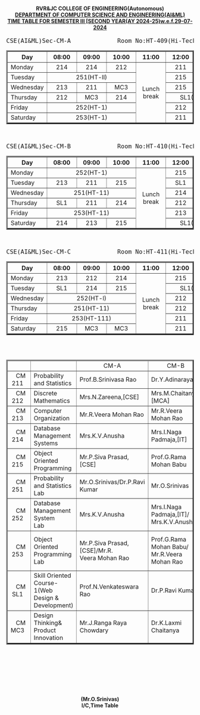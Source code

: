 <!DOCTYPE html>
<html lang="en">
<head>
    <meta charset="UTF-8">
    <meta name="viewport" content="width=device-width, initial-scale=1.0">
    <title>time table</title>
</head>
<body>
    <center><h4>RVR&amp;JC COLLEGE OF ENGINEERING(Autonomous)<br><u>DEPARTMENT OF COMPUTER SCIENCE AND ENGINEERING(AI&amp;ML)<br>TIME TABLE FOR SEMESTER III [SECOND YEAR(AY 2024-25)w.e.f.29-07-2024</u></h4></center>
    <center>
    <table border="3">
        <tr> <pre style="margin:auto;"><font size="4">CSE(AI&ML)Sec-CM-A             Room No:HT-409(Hi-Tech Block)</font></pre></tr>
        <thead>
            <tr>
                <th>Day</th>
                <th style="text-align: center;">&nbsp;&nbsp;08:00&nbsp;&nbsp;</th>
                <th style="text-align: center;">&nbsp;&nbsp;09:00&nbsp;&nbsp;</th>
                <th style="text-align: center;">&nbsp;&nbsp;10:00&nbsp;&nbsp;</th>
                <th style="text-align: center;">&nbsp;&nbsp;11:00&nbsp;&nbsp;</th>
                <th style="text-align: center;">&nbsp;&nbsp;12:00&nbsp;&nbsp;</th>
                <th style="text-align: center;">&nbsp;&nbsp;01:00&nbsp;&nbsp;</th>
                <th style="text-align: center;">&nbsp;&nbsp;02:00&nbsp;&nbsp;</th>
            </tr>
        </thead>
        <tbody>
            <tr>
                <td>Monday</td>
                <td style="text-align: center;">214</td>
                <td style="text-align: center;">214</td>
                <td style="text-align: center;">212</td>
                <td style="text-align: center;" rowspan="6">Lunch break</td>
                <td style="text-align: center;">211</td>
                <td style="text-align: center;">213</td>
                <td style="text-align: center;">SL1</td>
            </tr>
            <tr>
                <td>Tuesday</td>
                <td style="text-align: center;" colspan="3">251(HT-ll)</td>
                <td style="text-align: center;">215</td>
                <td style="text-align: center;">215</td>
                <td style="text-align: center;">213</td>
            </tr>
            <tr>
                <td>Wednesday</td>
                <td style="text-align: center;" style="text-align: center;">213</td>
                <td style="text-align: center;">211</td>
                <td style="text-align: center;">MC3</td>
                <td style="text-align: center;">215</td>
                <td style="text-align: center;">215</td>
                <td style="text-align: center;">Lib/sports</td>
            </tr>
            <tr>
                <td>Thursday</td>
                <td style="text-align: center;">212</td>
                <td style="text-align: center;">MC3</td>
                <td style="text-align: center;">214</td>
                <td style="text-align: center;" colspan="2">SL1(HT-1)</td>
                <td style="text-align: center;">211</td>
            </tr>
            <tr>
                <td>Friday</td>
                <td style="text-align: center;" colspan="3">252(HT-1)</td>
                <td style="text-align: center;">212</td>
                <td style="text-align: center;">SL1</td>
                <td style="text-align: center;">213</td>
            </tr>
            <tr>
                <td>Saturday</td>
                <td style="text-align: center;" colspan="3">253(HT-1)</td>
                <td style="text-align: center;">211</td>
                <td style="text-align: center;">214</td>
                <td style="text-align: center;">212</td>
            </tr>
        </tbody>
    </table>
</center>
<br>
<br>
<center>
    <table border="3">
        <tr> <pre style="margin:auto;"><font size="4">CSE(AI&ML)Sec-CM-B             Room No:HT-410(Hi-Tech Block)</font></pre></tr>
        <thead>
            <tr>
                <th>Day</th>
                <th style="text-align: center;">&nbsp;&nbsp;08:00&nbsp;&nbsp;</th>
                <th style="text-align: center;">&nbsp;&nbsp;09:00&nbsp;&nbsp;</th>
                <th style="text-align: center;">&nbsp;&nbsp;10:00&nbsp;&nbsp;</th>
                <th style="text-align: center;">&nbsp;&nbsp;11:00&nbsp;&nbsp;</th>
                <th style="text-align: center;">&nbsp;&nbsp;12:00&nbsp;&nbsp;</th>
                <th style="text-align: center;">&nbsp;&nbsp;01:00&nbsp;&nbsp;</th>
                <th style="text-align: center;">&nbsp;&nbsp;02:00&nbsp;&nbsp;</th>
            </tr>
        </thead>
        <tbody>
            <tr>
                <td>Monday</td>
                <td style="text-align: center;" colspan="3">252(HT-1)</td>
                <td style="text-align: center;" rowspan="6">Lunch break</td>
                <td style="text-align: center;">215</td>
                <td style="text-align: center;">212</td>
                <td style="text-align: center;">211</td>
            </tr>
            <tr>
                <td>Tuesday</td>
                <td style="text-align: center;">213</td>
                <td style="text-align: center;">211</td>
                <td style="text-align: center;">215</td>
                <td style="text-align: center;">SL1</td>
                <td style="text-align: center;">212</td>
                <td style="text-align: center;">Lib/Sports</td>
            </tr>
            <tr>
                <td>Wednesday</td>
                <td style="text-align: center;" colspan="3">251(HT-11)</td>
                <td style="text-align: center;">214</td>
                <td style="text-align: center;">MC3</td>
                <td style="text-align: center;">MC3</td>
            </tr>
            <tr>
                <td>Thursday</td>
                <td style="text-align: center;">SL1</td>
                <td style="text-align: center;">211</td>
                <td style="text-align: center;">214</td>
                <td style="text-align: center;">212</td>
                <td style="text-align: center;">215</td>
                <td style="text-align: center;">213</td>
            </tr>
            <tr>
                <td>Friday</td>
                <td style="text-align: center;" colspan="3">253(HT-11)</td>
                <td style="text-align: center;">213</td>
                <td style="text-align: center;">214</td>
                <td style="text-align: center;">211</td>
            </tr>
            <tr>
                <td>Saturday</td>
                <td style="text-align: center;">214</td>
                <td style="text-align: center;">213</td>
                <td style="text-align: center;">215</td>
                <td style="text-align: center;" colspan="2">SL1(HT-1)</td>
                <td style="text-align: center;">212</td>
            </tr>
        </tbody>
    </table>
</center>
<br>
<br>
<center>
    <table border="3">
        <tr> <pre style="margin:auto;"><font size="4">CSE(AI&ML)Sec-CM-C             Room No:HT-411(Hi-Tech Block)</font></pre></tr>
        <thead>
            <tr>
                <th>Day</th>
                <th style="text-align: center;">&nbsp;&nbsp;08:00&nbsp;&nbsp;</th>
                <th style="text-align: center;">&nbsp;&nbsp;09:00&nbsp;&nbsp;</th>
                <th style="text-align: center;">&nbsp;&nbsp;10:00&nbsp;&nbsp;</th>
                <th style="text-align: center;">&nbsp;&nbsp;11:00&nbsp;&nbsp;</th>
                <th style="text-align: center;">&nbsp;&nbsp;12:00&nbsp;&nbsp;</th>
                <th style="text-align: center;">&nbsp;&nbsp;01:00&nbsp;&nbsp;</th>
                <th style="text-align: center;">&nbsp;&nbsp;02:00&nbsp;&nbsp;</th>
            </tr>
        </thead>
        <tbody>
            <tr>
                <td>Monday</td>
                <td style="text-align: center;">213</td>
                <td style="text-align: center;">212</td>
                <td style="text-align: center;">214</td>
                <td style="text-align: center;" rowspan="6">Lunch break</td>
                <td style="text-align: center;">215</td>
                <td style="text-align: center;">211</td>
                <td style="text-align: center;">SL1</td>
            </tr>
            <tr>
                <td>Tuesday</td>
                <td style="text-align: center;">SL1</td>
                <td style="text-align: center;">214</td>
                <td style="text-align: center;">215</td>
                <td style="text-align: center;" colspan="2">SL1(HT-1)</td>
                <td style="text-align: center;">213</td>
            </tr>
            <tr>
                <td>Wednesday</td>
                <td style="text-align: center;" colspan="3">252(HT-l)</td>
                <td style="text-align: center;">212</td>
                <td style="text-align: center;">211</td>
                <td style="text-align: center;">215</td>
            </tr>
            <tr>
                <td>Thursday</td>
                <td style="text-align: center;" colspan="3">251(HT-11)</td>
                <td style="text-align: center;">212</td>
                <td style="text-align: center;">214</td>
                <td style="text-align: center;">213</td>
            </tr>
            <tr>
                <td>Friday</td>
                <td style="text-align: center;" colspan="3">253(HT-111)</td>
                <td style="text-align: center;">211</td>
                <td style="text-align: center;">213</td>
                <td style="text-align: center;">214</td>
            </tr>
            <tr>
                <td>Saturday</td>
                <td style="text-align: center;">215</td>
                <td style="text-align: center;">MC3</td>
                <td style="text-align: center;">MC3</td>
                <td style="text-align: center;">211</td>
                <td style="text-align: center;">212</td>
                <td style="text-align: center;">Lib/sports</td>
            </tr>
        </tbody>
    </table>
</center>
<br>
<br> 
<center>
    <table border="3">
    <thead>
        <td></td>
        <td></td>
        <td style="text-align: center;">CM-A</td>
        <td style="text-align: center;">CM-B</td>
        <td style="text-align: center;">CM-C</td>
    </thead>
    <tbody>
        <tr>
        <td style="text-align: center;">&nbsp;&nbsp;CM 211&nbsp;&nbsp;</td>
        <td>Probability and Statistics</td>
        <td>Prof.B.Srinivasa Rao</td>
        <td>Dr.Y.Adinarayana</td>
        <td>Dr.Y.Adinarayana</td>
    </tr>
    <tr>
        <td style="text-align: center;">&nbsp;&nbsp;CM 212&nbsp;&nbsp;</td>
        <td>Discrete Mathematics</td>
        <td>Mrs.N.Zareena,[CSE]</td>
        <td>Mrs.M.Chaitanya,[MCA]</td>
        <td>Dr.M.Srikanth,[CSE]</td>
    </tr>
    <tr>
        <td style="text-align: center;">&nbsp;&nbsp;CM 213&nbsp;&nbsp;</td>
        <td>Computer Organization</td>
        <td>Mr.R.Veera Mohan Rao</td>
        <td>Mr.R.Veera Mohan Rao</td>
        <td>Mr.N.Srikanth</td>
    </tr>
    <tr>
        <td style="text-align: center;">&nbsp;&nbsp;CM 214&nbsp;&nbsp;</td>
        <td>Database Management Systems</td>
        <td>Mrs.K.V.Anusha</td>
        <td>Mrs.I.Naga Padmaja,[IT]</td>
        <td>Dr.P.Ravi Kumar</td>
    </tr>
    <tr>
        <td style="text-align: center;">&nbsp;&nbsp;CM 215&nbsp;&nbsp;</td>
        <td>Object Oriented Programming</td>
        <td>Mr.P.Siva Prasad,[CSE]</td>
        <td>Prof.G.Rama Mohan Babu</td>
        <td>Mr.J.Madhan Kumar</td>
    </tr>
    <tr>
        <td style="text-align: center;">&nbsp;&nbsp;CM 251&nbsp;&nbsp;</td>  
        <td>Probability and Statistics Lab</td>      
        <td>Mr.O.Srinivas/Dr.P.Ravi <br>Kumar</td>
        <td>Mr.O.Srinivas</td>
        <td>Mr.O.Srinivas/Mr. <br>N.Srikanth</td>
    </tr>
    <tr>
        <td style="text-align: center;">&nbsp;&nbsp;CM 252&nbsp;&nbsp;</td>
        <td>Database Management System <br>Lab</td>
        <td>Mrs.K.V.Anusha</td>
        <td>Mrs.I.Naga Padmaja,[IT]/<br>Mrs.K.V.Anusha</td>
        <td>Dr.P.Ravi Kumar/<br>Mr.J.Madhan Kumar</td>
    </tr>
    <tr>
        <td style="text-align: center;">&nbsp;&nbsp;CM 253&nbsp;&nbsp;</td>
        <td>Object Oriented Programming <br>Lab</td>
        <td>Mr.P.Siva Prasad,[CSE]/Mr.R.<br>Veera Mohan Rao</td>
        <td>Prof.G.Rama Mohan Babu/<br>Mr.R.Veera Mohan Rao</td>
        <td>Mr.J.Madhan Kumar/<br>Mr.R.Veera Mohan<br>Rao</td>
    </tr>
    <tr>
        <td style="text-align: center;">&nbsp;&nbsp;CM SL1&nbsp;&nbsp;</td>
        <td>Skill Oriented Course-1(Web <br>Design &amp; Development)</td>
        <td>Prof.N.Venkateswara Rao</td>
        <td>Dr.P.Ravi Kumar</td>
        <td>Mr.N.Chandra<br>Sekhar,[CSE]</td>
    </tr>
    <tr>
        <td style="text-align: center;">&nbsp;&nbsp;CM MC3&nbsp;&nbsp;</td>
        <td>Design Thinking& Product <br>Innovation</td>
        <td>Mr.J.Ranga Raya Chowdary</td>
        <td>Dr.K.Laxmi Chaitanya</td>
        <td>Dr.D.Swapna</td>
    </tr>
    </tbody>
</table>
</center> 
<br>
<br>
<br>
<br>
<br> 
<br> 
<h4><center>(Mr.O.Srinivas)<br>l/C,Time Table</center></h4>
</body>
</html>
